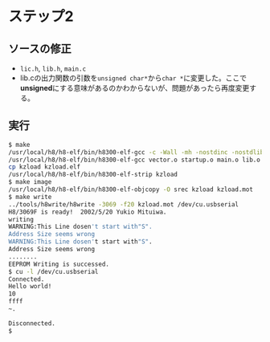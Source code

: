 # ステップ2

## ソースの修正

- `lic.h`, `lib.h`, `main.c`
- lib.cの出力関数の引数を`unsigned char*`から`char *`に変更した。ここで**unsigned**にする意味があるのかわからないが、問題があったら再度変更する。

## 実行

```bash
$ make
/usr/local/h8/h8-elf/bin/h8300-elf-gcc -c -Wall -mh -nostdinc -nostdlib -fno-builtin -I. -Os -DKZLOAD lib.c
/usr/local/h8/h8-elf/bin/h8300-elf-gcc vector.o startup.o main.o lib.o serial.o -o kzload -Wall -mh -nostdinc -nostdlib -fno-builtin -I. -Os -DKZLOAD -static -T ld.scr -L.
cp kzload kzload.elf
/usr/local/h8/h8-elf/bin/h8300-elf-strip kzload
$ make image
/usr/local/h8/h8-elf/bin/h8300-elf-objcopy -O srec kzload kzload.mot
$ make write
../tools/h8write/h8write -3069 -f20 kzload.mot /dev/cu.usbserial
H8/3069F is ready!  2002/5/20 Yukio Mituiwa.
writing
WARNING:This Line dosen't start with"S".
Address Size seems wrong
WARNING:This Line dosen't start with"S".
Address Size seems wrong
........
EEPROM Writing is successed.
$ cu -l /dev/cu.usbserial
Connected.
Hello world!
10
ffff
~.

Disconnected.
$
```
